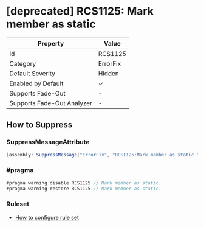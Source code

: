 # \[deprecated\] RCS1125: Mark member as static

| Property                    | Value    |
| --------------------------- | -------- |
| Id                          | RCS1125  |
| Category                    | ErrorFix |
| Default Severity            | Hidden   |
| Enabled by Default          | &#x2713; |
| Supports Fade\-Out          | -        |
| Supports Fade\-Out Analyzer | -        |

## How to Suppress

### SuppressMessageAttribute

```csharp
[assembly: SuppressMessage("ErrorFix", "RCS1125:Mark member as static.", Justification = "<Pending>")]
```

### \#pragma

```csharp
#pragma warning disable RCS1125 // Mark member as static.
#pragma warning restore RCS1125 // Mark member as static.
```

### Ruleset

* [How to configure rule set](../HowToConfigureAnalyzers.md)
